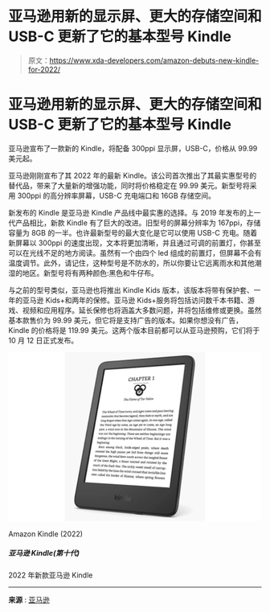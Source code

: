# 亚马逊用新的显示屏、更大的存储空间和 USB-C 更新了它的基本型号 Kindle

> 原文：<https://www.xda-developers.com/amazon-debuts-new-kindle-for-2022/>

# 亚马逊用新的显示屏、更大的存储空间和 USB-C 更新了它的基本型号 Kindle

亚马逊宣布了一款新的 Kindle，将配备 300ppi 显示屏，USB-C，价格从 99.99 美元起。

亚马逊刚刚宣布了其 2022 年的最新 Kindle。该公司首次推出了其最实惠型号的替代品，带来了大量新的增强功能，同时将价格稳定在 99.99 美元。新型号将采用 300ppi 的高分辨率屏幕，USB-C 充电端口和 16GB 存储空间。

新发布的 Kindle 是亚马逊 Kindle 产品线中最实惠的选择。与 2019 年发布的上一代产品相比，新款 Kindle 有了巨大的改进。旧型号的屏幕分辨率为 167ppi，存储容量为 8GB 的一半。也许最新型号的最大变化是它可以使用 USB-C 充电。随着新屏幕以 300ppi 的速度出现，文本将更加清晰，并且通过可调的前置灯，你甚至可以在光线不足的地方阅读。虽然有一个由四个 led 组成的前置灯，但屏幕不会有温度调节。此外，请记住，这种型号是不防水的，所以你要让它远离雨水和其他潮湿的地区。新型号将有两种颜色:黑色和牛仔布。

与之前的型号类似，亚马逊也将推出 Kindle Kids 版本，该版本将带有保护套、一年的亚马逊 Kids+和两年的保修。亚马逊 Kids+服务将包括访问数千本书籍、游戏、视频和应用程序。延长保修也将涵盖大多数问题，并将包括维修或更换。虽然基本款售价为 99.99 美元，但它将是支持广告的版本。如果你想没有广告，Kindle 的价格将是 119.99 美元。这两个版本目前都可以从亚马逊预购，它们将于 10 月 12 日正式发布。

 <picture>![The new Amazon Kindle for 2022](img/bbe118f9492dc7e492ef9b6b69876703.png)</picture> 

Amazon Kindle (2022)

##### 亚马逊 Kindle(第十代)

2022 年新款亚马逊 Kindle

* * *

**来源** : [亚马逊](https://press.aboutamazon.com/news-releases/news-release-details/introducing-all-new-kindle-and-kindle-kids-now-300-ppi-high)